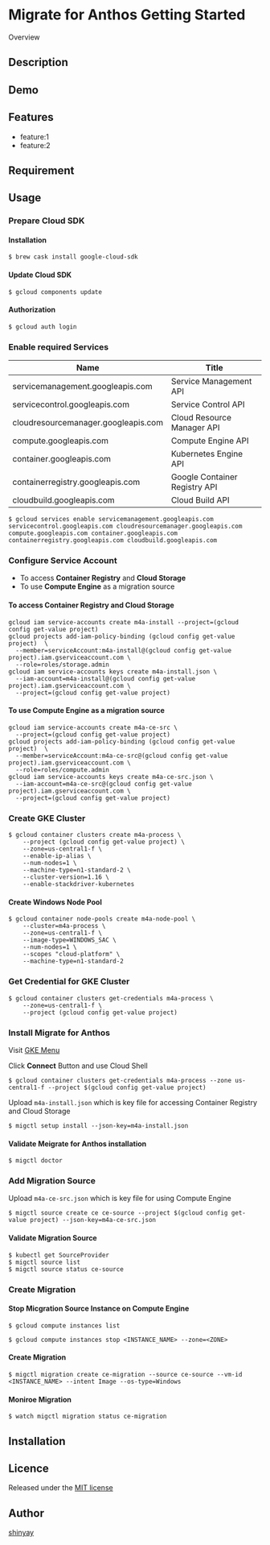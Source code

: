 # Migrate for Anthos Getting Started

Overview

## Description

## Demo

## Features

- feature:1
- feature:2

## Requirement

## Usage
### Prepare Cloud SDK
#### Installation
```
$ brew cask install google-cloud-sdk
```

#### Update Cloud SDK
```
$ gcloud components update
```

#### Authorization
```
$ gcloud auth login
```

### Enable required Services

|Name|Title|
|----|-----|
|servicemanagement.googleapis.com|Service Management API|
|servicecontrol.googleapis.com|Service Control API|
|cloudresourcemanager.googleapis.com|Cloud Resource Manager API|
|compute.googleapis.com|Compute Engine API|
|container.googleapis.com|Kubernetes Engine API|
|containerregistry.googleapis.com|Google Container Registry API|
|cloudbuild.googleapis.com|Cloud Build API|

```
$ gcloud services enable servicemanagement.googleapis.com servicecontrol.googleapis.com cloudresourcemanager.googleapis.com compute.googleapis.com container.googleapis.com containerregistry.googleapis.com cloudbuild.googleapis.com
```

### Configure Service Account

- To access **Container Registry** and **Cloud Storage**
- To use **Compute Engine** as a migration source

#### To access Container Registry and Cloud Storage

```
gcloud iam service-accounts create m4a-install --project=(gcloud config get-value project)
gcloud projects add-iam-policy-binding (gcloud config get-value project)  \
  --member=serviceAccount:m4a-install@(gcloud config get-value project).iam.gserviceaccount.com \
  --role=roles/storage.admin
gcloud iam service-accounts keys create m4a-install.json \
  --iam-account=m4a-install@(gcloud config get-value project).iam.gserviceaccount.com \
  --project=(gcloud config get-value project)
```

#### To use Compute Engine as a migration source

```
gcloud iam service-accounts create m4a-ce-src \
  --project=(gcloud config get-value project)
gcloud projects add-iam-policy-binding (gcloud config get-value project)  \
  --member=serviceAccount:m4a-ce-src@(gcloud config get-value project).iam.gserviceaccount.com \
  --role=roles/compute.admin
gcloud iam service-accounts keys create m4a-ce-src.json \
  --iam-account=m4a-ce-src@(gcloud config get-value project).iam.gserviceaccount.com \
  --project=(gcloud config get-value project)
```

### Create GKE Cluster

```
$ gcloud container clusters create m4a-process \
    --project (gcloud config get-value project) \
    --zone=us-central1-f \
    --enable-ip-alias \
    --num-nodes=1 \
    --machine-type=n1-standard-2 \
    --cluster-version=1.16 \
    --enable-stackdriver-kubernetes
```

#### Create Windows Node Pool

```
$ gcloud container node-pools create m4a-node-pool \
    --cluster=m4a-process \
    --zone=us-central1-f \
    --image-type=WINDOWS_SAC \
    --num-nodes=1 \
    --scopes "cloud-platform" \
    --machine-type=n1-standard-2
```

### Get Credential for GKE Cluster

```
$ gcloud container clusters get-credentials m4a-process \
    --zone=us-central1-f \
    --project (gcloud config get-value project)
```

### Install Migrate for Anthos

Visit [GKE Menu](https://console.cloud.google.com/kubernetes/list?_ga=2.146152052.173896692.1603064141-983599867.1599137884)

Click **Connect** Button and use Cloud Shell

```
$ gcloud container clusters get-credentials m4a-process --zone us-central1-f --project $(gcloud config get-value project)
```

Upload `m4a-install.json` which is key file for accessing Container Registry and Cloud Storage

```
$ migctl setup install --json-key=m4a-install.json
```

#### Validate Meigrate for Anthos installation

```
$ migctl doctor
```

### Add Migration Source

Upload `m4a-ce-src.json` which is key file for using Compute Engine

```
$ migctl source create ce ce-source --project $(gcloud config get-value project) --json-key=m4a-ce-src.json
```

#### Validate Migration Source

```
$ kubectl get SourceProvider
$ migctl source list
$ migctl source status ce-source
```

### Create Migration
#### Stop Micgration Source Instance on Compute Engine
```
$ gcloud compute instances list

$ gcloud compute instances stop <INSTANCE_NAME> --zone=<ZONE>
```

#### Create Migration
```
$ migctl migration create ce-migration --source ce-source --vm-id <INSTANCE_NAME> --intent Image --os-type=Windows
```

#### Moniroe Migration
```
$ watch migctl migration status ce-migration
```

## Installation

## Licence

Released under the [MIT license](https://gist.githubusercontent.com/shinyay/56e54ee4c0e22db8211e05e70a63247e/raw/34c6fdd50d54aa8e23560c296424aeb61599aa71/LICENSE)

## Author

[shinyay](https://github.com/shinyay)
